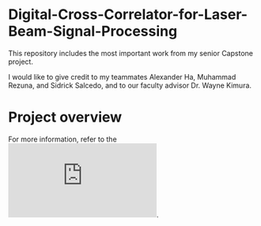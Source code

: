 # Digital-Cross-Correlator-for-Laser-Beam-Signal-Processing

This repository includes the most important work from my senior Capstone project.

I would like to give credit to my teammates Alexander Ha, Muhammad Rezuna, and Sidrick Salcedo, and to our faculty advisor Dr. Wayne Kimura.


# Project overview

For more information, refer to the ![abridged project report](https://github.com/leeway64/Digital-Cross-Correlator-for-Laser-Beam-Signal-Processing/blob/master/Abridged%20project%20report.md).
